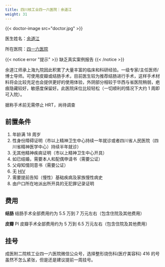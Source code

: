 ```yaml
---
title: 四川核工业四一六医院｜余道江
weight: 31
---
```


{{< doctor-image src="doctor.jpg" >}}

医生姓名：[余道江](https://www.416h.com/main/teamread/3003.htmll)

所在医院：[四一六医院](https://www.amap.com/place/B001C8N16H)

{{< notice error "提示" >}}
缺乏真实案例报告
{{< /notice >}}

余道江师承上海九院因此积累了大量丰富的临床和科研经验。一级专家/主任医师/博士导师。可使用皮瓣或结肠手术，目前医生较为推荐结肠进行手术，这样手术材料将会比较充足也会提供更好的使用体验，外阴部分相较于华西与省医院稍弱，疤痕隐藏较好，敏感度保留好。此医院床位比较轻松（一切顺利的情况下大约 1 周即可入院）。

据称手术前无需停止 HRT，尚待调查

## 前置条件

1. 年龄满 18 周岁
1. 性身份障碍证明（市以上精神卫生中心持续一年就诊或者四川省人民医院（四川省精神医学中心）持续半年就诊）
1. 无其他精神疾病证明（市以上精神卫生中心开具）
1. 如已结婚，需要本人和配偶申请书（需要公证）
1. 父母知情同意书（需要公证）
1. 无 [HIV](https://zh.wikipedia.org/zh-cn/HIV)
1. 需要提前告知（慢性）基础疾病及家族慢性病史
1. 由户口所在地派出所开具的无犯罪记录证明

## 费用

**结肠**
结肠手术全部费用约为 5.5 万到 7 万元左右（包含住院及其他费用）

**皮瓣**
PI 皮瓣手术全部费用约为 5 万到 6.5 万元左右（包含住院及其他费用）

## 挂号

成医附二院核工业四一六医院微信公众号，选择整形烧伤科(医疗美容科)
416 的号虽然不怎么紧张，但是还是建议提前一周挂号。
